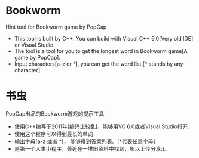 # Bookworm
Hint tool for Bookworm game by PopCap
- This tool is built by C++.  You can build with Visual C++ 6.0[Very old IDE] or Visual Studio.
- The tool is a tool for you to get the longest word in Bookworm game[A game by PopCap].
- Input characters[a-z or \*], you can get the word list.[\* stands by any character]
# 书虫
PopCap出品的Bookworm游戏的提示工具
- 使用C++编写于2011年[编码比较乱]，能够用VC 6.0或者Visual Studio打开.
- 使用这个程序可以得到最长的单词
- 输出字母[a-z 或者 \*]， 能够得到答案列表。[*代表任意字母] 
- 是第一个人生小程序，最近在一堆旧资料中找到，所以上传分享:)。
